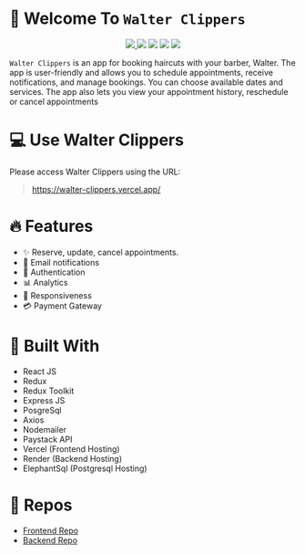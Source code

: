 # 👋 Welcome To  `Walter Clippers`

<p align="center">
    <a href="https://walter-clippers.vercel.app/" target="blank">
        <img src="https://user-images.githubusercontent.com/53101939/230497899-96846dda-5038-4425-ab39-f2ce07572fed.jpeg" />
    </a>
    <img src="https://user-images.githubusercontent.com/53101939/231737732-39b61793-bc0c-48f8-8483-d5e248a5837f.png" />
    <img src="https://user-images.githubusercontent.com/53101939/231737755-0001d291-b32f-466c-b85c-04ba6277b07f.png" />
    <img src="https://user-images.githubusercontent.com/53101939/231737777-3798b665-5873-4a51-8c2c-54fcc96d12a5.png" />
    <img src="https://user-images.githubusercontent.com/53101939/231737787-0ff425d5-e3b2-4172-854e-8be0c19dbada.png" />
</p>

`Walter Clippers` is an app for booking haircuts with your barber, Walter. The app is user-friendly and allows you to schedule appointments, receive notifications, and manage bookings. You can choose available dates and services. The app also lets you view your appointment history, reschedule or cancel appointments

# 💻 Use Walter Clippers
Please access Walter Clippers using the URL:

> https://walter-clippers.vercel.app/

# 🔥 Features
 - ✨ Reserve, update, cancel appointments.
 - 📢 Email notifications
 - 🔑 Authentication
 - 📊 Analytics
 - 📱  Responsiveness
 - 💳 Payment Gateway

# 🚀 Built With
- React JS
- Redux 
- Redux Toolkit
- Express JS 
- PosgreSql
- Axios
- Nodemailer
- Paystack API
- Vercel (Frontend Hosting)
- Render (Backend Hosting)
- ElephantSql (Postgresql Hosting)

# 🧱 Repos
- [Frontend Repo](https://github.com/jakusha/cutzy-razors/tree/main/frontend2)
- [Backend Repo](https://github.com/jakusha/cutzy-razors/tree/main/backend)
